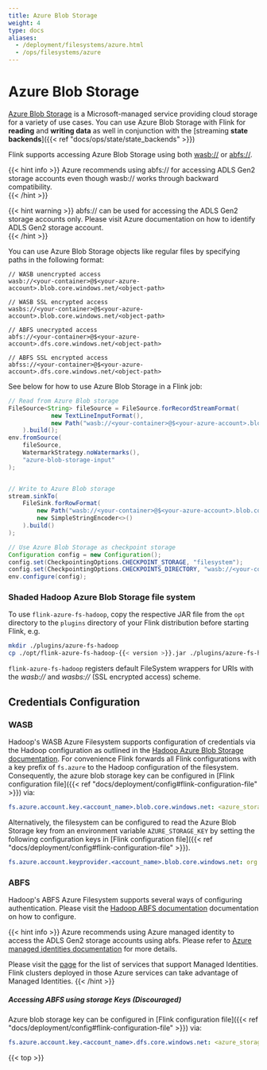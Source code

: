 ```yaml
---
title: Azure Blob Storage
weight: 4
type: docs
aliases:
  - /deployment/filesystems/azure.html
  - /ops/filesystems/azure
---
```

<!--
Licensed to the Apache Software Foundation (ASF) under one
or more contributor license agreements.  See the NOTICE file
distributed with this work for additional information
regarding copyright ownership.  The ASF licenses this file
to you under the Apache License, Version 2.0 (the
"License"); you may not use this file except in compliance
with the License.  You may obtain a copy of the License at

  http://www.apache.org/licenses/LICENSE-2.0

Unless required by applicable law or agreed to in writing,
software distributed under the License is distributed on an
"AS IS" BASIS, WITHOUT WARRANTIES OR CONDITIONS OF ANY
KIND, either express or implied.  See the License for the
specific language governing permissions and limitations
under the License.
-->

# Azure Blob Storage

[Azure Blob Storage](https://docs.microsoft.com/en-us/azure/storage/) is a Microsoft-managed service providing cloud storage for a variety of use cases.
You can use Azure Blob Storage with Flink for **reading** and **writing data** as well in conjunction with the [streaming **state backends**]({{< ref "docs/ops/state/state_backends" >}})  

Flink supports accessing Azure Blob Storage using both [wasb://](https://hadoop.apache.org/docs/stable/hadoop-azure/index.html) or [abfs://](https://hadoop.apache.org/docs/stable/hadoop-azure/abfs.html).

{{< hint info >}} 
Azure recommends using abfs:// for accessing ADLS Gen2 storage accounts even though wasb:// works through backward compatibility.  
{{< /hint >}}

{{< hint warning >}}
abfs:// can be used for accessing the ADLS Gen2 storage accounts only. Please visit Azure documentation on how to identify ADLS Gen2 storage account.  
{{< /hint >}}


You can use Azure Blob Storage objects like regular files by specifying paths in the following format:

```plain
// WASB unencrypted access
wasb://<your-container>@$<your-azure-account>.blob.core.windows.net/<object-path>

// WASB SSL encrypted access
wasbs://<your-container>@$<your-azure-account>.blob.core.windows.net/<object-path>

// ABFS unecrypted access
abfs://<your-container>@$<your-azure-account>.dfs.core.windows.net/<object-path>

// ABFS SSL encrypted access
abfss://<your-container>@$<your-azure-account>.dfs.core.windows.net/<object-path>
```

See below for how to use Azure Blob Storage in a Flink job:

```java
// Read from Azure Blob storage
FileSource<String> fileSource = FileSource.forRecordStreamFormat(
            new TextLineInputFormat(), 
            new Path("wasb://<your-container>@$<your-azure-account>.blob.core.windows.net/<object-path>")
    ).build();
env.fromSource(
    fileSource,
    WatermarkStrategy.noWatermarks(),
    "azure-blob-storage-input"
);


// Write to Azure Blob storage
stream.sinkTo(
    FileSink.forRowFormat(
        new Path("wasb://<your-container>@$<your-azure-account>.blob.core.windows.net/<object-path>"), 
        new SimpleStringEncoder<>()
    ).build()
);

// Use Azure Blob Storage as checkpoint storage
Configuration config = new Configuration();
config.set(CheckpointingOptions.CHECKPOINT_STORAGE, "filesystem");
config.set(CheckpointingOptions.CHECKPOINTS_DIRECTORY, "wasb://<your-container>@$<your-azure-account>.blob.core.windows.net/<object-path>");
env.configure(config);
```

### Shaded Hadoop Azure Blob Storage file system

To use `flink-azure-fs-hadoop`, copy the respective JAR file from the `opt` directory to the `plugins` directory of your Flink distribution before starting Flink, e.g.

```bash
mkdir ./plugins/azure-fs-hadoop
cp ./opt/flink-azure-fs-hadoop-{{< version >}}.jar ./plugins/azure-fs-hadoop/
```

`flink-azure-fs-hadoop` registers default FileSystem wrappers for URIs with the *wasb://* and *wasbs://* (SSL encrypted access) scheme.

## Credentials Configuration

### WASB

Hadoop's WASB Azure Filesystem supports configuration of credentials via the Hadoop configuration as 
outlined in the [Hadoop Azure Blob Storage documentation](https://hadoop.apache.org/docs/current/hadoop-azure/index.html#Configuring_Credentials).
For convenience Flink forwards all Flink configurations with a key prefix of `fs.azure` to the 
Hadoop configuration of the filesystem. Consequently, the azure blob storage key can be configured 
in [Flink configuration file]({{< ref "docs/deployment/config#flink-configuration-file" >}}) via:

```yaml
fs.azure.account.key.<account_name>.blob.core.windows.net: <azure_storage_key>
```

Alternatively, the filesystem can be configured to read the Azure Blob Storage key from an 
environment variable `AZURE_STORAGE_KEY` by setting the following configuration keys in 
[Flink configuration file]({{< ref "docs/deployment/config#flink-configuration-file" >}}).  

```yaml
fs.azure.account.keyprovider.<account_name>.blob.core.windows.net: org.apache.flink.fs.azurefs.EnvironmentVariableKeyProvider
```

### ABFS

Hadoop's ABFS Azure Filesystem supports several ways of configuring authentication. Please visit the [Hadoop ABFS documentation](https://hadoop.apache.org/docs/stable/hadoop-azure/abfs.html#Authentication) documentation on how to configure.

{{< hint info >}}
Azure recommends using Azure managed identity to access the ADLS Gen2 storage accounts using abfs. Please refer to [Azure managed identities documentation](https://docs.microsoft.com/en-us/azure/active-directory/managed-identities-azure-resources/) for more details.

Please visit the [page](https://docs.microsoft.com/en-us/azure/active-directory/managed-identities-azure-resources/services-support-managed-identities#azure-services-that-support-managed-identities-for-azure-resources) for the list of services that support Managed Identities. Flink clusters deployed in those Azure services can take advantage of Managed Identities.
{{< /hint >}}

##### Accessing ABFS using storage Keys (Discouraged)
Azure blob storage key can be configured in [Flink configuration file]({{< ref "docs/deployment/config#flink-configuration-file" >}}) via:

```yaml
fs.azure.account.key.<account_name>.dfs.core.windows.net: <azure_storage_key>
```

{{< top >}}
